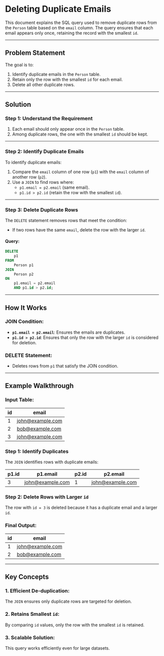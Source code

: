 # Deleting Duplicate Emails

This document explains the SQL query used to remove duplicate rows from the `Person` table based on the `email` column. The query ensures that each email appears only once, retaining the record with the smallest `id`.

---

## Problem Statement

The goal is to:
1. Identify duplicate emails in the `Person` table.
2. Retain only the row with the smallest `id` for each email.
3. Delete all other duplicate rows.

---

## Solution

### Step 1: Understand the Requirement
1. Each email should only appear once in the `Person` table.
2. Among duplicate rows, the one with the smallest `id` should be kept.

---

### Step 2: Identify Duplicate Emails

To identify duplicate emails:
1. Compare the `email` column of one row (`p1`) with the `email` column of another row (`p2`).
2. Use a `JOIN` to find rows where:
   - `p1.email = p2.email` (same email).
   - `p1.id > p2.id` (retain the row with the smallest `id`).

---

### Step 3: Delete Duplicate Rows

The `DELETE` statement removes rows that meet the condition:
- If two rows have the same `email`, delete the row with the larger `id`.

#### Query:
```sql
DELETE
    p1
FROM
    Person p1
JOIN
    Person p2
ON
    p1.email = p2.email
    AND p1.id > p2.id;
```

---

## How It Works

### JOIN Condition:
- **`p1.email = p2.email`**: Ensures the emails are duplicates.
- **`p1.id > p2.id`**: Ensures that only the row with the larger `id` is considered for deletion.

### DELETE Statement:
- Deletes rows from `p1` that satisfy the JOIN condition.

---

## Example Walkthrough

### Input Table:

| id  | email             |
|------|-------------------|
| 1    | john@example.com  |
| 2    | bob@example.com   |
| 3    | john@example.com  |

### Step 1: Identify Duplicates
The `JOIN` identifies rows with duplicate emails:

| p1.id | p1.email          | p2.id | p2.email         |
|-------|--------------------|-------|------------------|
| 3     | john@example.com   | 1     | john@example.com |

### Step 2: Delete Rows with Larger `id`
The row with `id = 3` is deleted because it has a duplicate email and a larger `id`.

### Final Output:

| id  | email             |
|------|-------------------|
| 1    | john@example.com  |
| 2    | bob@example.com   |

---

## Key Concepts

### 1. Efficient De-duplication:
The `JOIN` ensures only duplicate rows are targeted for deletion.

### 2. Retains Smallest `id`:
By comparing `id` values, only the row with the smallest `id` is retained.

### 3. Scalable Solution:
This query works efficiently even for large datasets.
